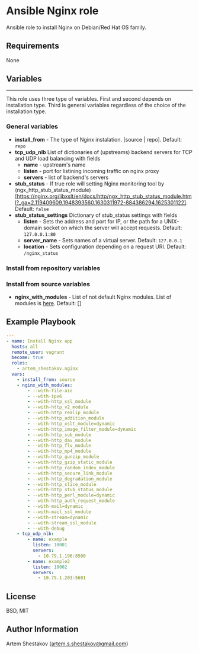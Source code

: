 Ansible Nginx role
=========
Ansible role to install Nginx on Debian/Red Hat OS family.

Requirements
------------
None

## Variables
--------------
This role uses three type of variables. First and second depends on installation type. Third is general variables regardless of the choice of the installation type.

### General variables
* **install_from** - The type of Nginx instalation. [source | repo]. Default: `repo`
* **tcp_udp_nlb** List of dictionaries of (upstreams) backend servers for TCP and UDP load balancing with fields
  * **name** - upstream's name
  * **listen** - port for listining incoming traffic on nginx proxy
  * **servers** - list of backend's servers
* **stub_status** - If true role will setting Nginx monitoring tool by (ngx_http_stub_status_module)[https://nginx.org/libxslt/en/docs/http/ngx_http_stub_status_module.html?_ga=2.119409609.1948393560.1630311972-884386294.1625301122]. Default: `false`
* **stub_status_settings** Dictionary of stub_status settings with fields
  * **listen** - Sets the address and port for IP, or the path for a UNIX-domain socket on which the server will accept requests. Default: `127.0.0.1:80`
  * **server_name** - Sets names of a virtual server. Default: `127.0.0.1`
  * **location** - Sets configuration depending on a request URI. Default: `/nginx_status`

### Install from repository variables

### Install from source variables
* **nginx_with_modules** - List of not default Nginx modules. List of modules is [here](https://docs.nginx.com/nginx/admin-guide/installing-nginx/installing-nginx-open-source/#sources). Default: []

Example Playbook
----------------
```yaml
---
- name: Install Nginx app
  hosts: all
  remote_user: vagrant
  become: true
  roles:
    - artem_shestakov.nginx
  vars:
    - install_from: source
    - nginx_with_modules:
        - --with-file-aio 
        - --with-ipv6 
        - --with-http_ssl_module
        - --with-http_v2_module 
        - --with-http_realip_module 
        - --with-http_addition_module 
        - --with-http_xslt_module=dynamic  
        - --with-http_image_filter_module=dynamic
        - --with-http_sub_module 
        - --with-http_dav_module 
        - --with-http_flv_module 
        - --with-http_mp4_module 
        - --with-http_gunzip_module 
        - --with-http_gzip_static_module 
        - --with-http_random_index_module 
        - --with-http_secure_link_module 
        - --with-http_degradation_module 
        - --with-http_slice_module 
        - --with-http_stub_status_module 
        - --with-http_perl_module=dynamic 
        - --with-http_auth_request_module 
        - --with-mail=dynamic 
        - --with-mail_ssl_module  
        - --with-stream=dynamic
        - --with-stream_ssl_module 
        - --with-debug
    - tcp_udp_nlb:
        - name: example
          listen: 10001
          servers:
            - 10.79.1.196:8500
        - name: example2
          listen: 10002
          servers:
            - 10.79.1.203:5601

```

License
-------
BSD, MIT


Author Information
------------------
Artem Shestakov (artem.s.shestakov@gmail.com)

